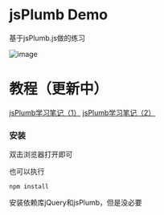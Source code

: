 ﻿# jsPlumb Demo

基于jsPlumb.js做的练习

![image](https://github.com/think2cat/jsplumb_demo/blob/master/screenshot/js7.gif)

# 教程（更新中）
[jsPlumb学习笔记（1）](http://www.21ido.com/?p=1867)
[jsPlumb学习笔记（2）](http://www.21ido.com/?p=1881)

### 安装

双击浏览器打开即可

也可以执行
```
npm install
```
安装依赖库jQuery和jsPlumb，但是没必要
